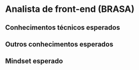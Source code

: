 # Analista de front-end (BRASA)

## Conhecimentos técnicos esperados

## Outros conhecimentos esperados

## Mindset esperado
